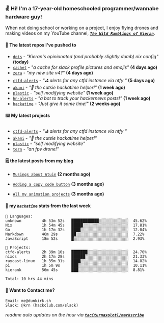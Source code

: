 ### ✌️ Hi! I'm a 17-year-old homeschooled programmer/wannabe hardware guy!

When not doing school or working on a project, I enjoy flying drones and making videos on my YouTube channel, [**_`The Wild Ramblings of Kieran`_**](https://youtube.com/@kieran.rambles).

#### 👷 The latest repos I've pushed to

- [`dots`](https://github.com/taciturnaxolotl/dots) - _"Kieran's opinionated (and probably slightly dumb) nix config"_ **(today)**
- [`cachet`](https://github.com/taciturnaxolotl/cachet) - _"a cache for slack profile pictures and emojis"_ **(4 days ago)**
- [`zera`](https://github.com/taciturnaxolotl/zera) - _"my new site v4?"_ **(4 days ago)**
- [`ctfd-alerts`](https://github.com/taciturnaxolotl/ctfd-alerts) - _"⛳ alerts for any ctfd instance via ntfy "_ **(5 days ago)**
- [`akami`](https://github.com/taciturnaxolotl/akami) - _"🌷 the cutsie hackatime helper!"_ **(1 week ago)**
- [`plastic`](https://github.com/taciturnaxolotl/plastic) - _"self modifying website"_ **(1 week ago)**
- [`hn-alerts`](https://github.com/taciturnaxolotl/hn-alerts) - _"a bot to track your hackernews posts!"_ **(1 week ago)**
- [`hackatime`](https://github.com/hackclub/hackatime) - _"Just give it some time!"_ **(2 weeks ago)**

#### ⌨️ My latest projects

- [`ctfd-alerts`](https://github.com/taciturnaxolotl/ctfd-alerts) - _"⛳ alerts for any ctfd instance via ntfy "_
- [`akami`](https://github.com/taciturnaxolotl/akami) - _"🌷 the cutsie hackatime helper!"_
- [`plastic`](https://github.com/taciturnaxolotl/plastic) - _"self modifying website"_
- [`tern`](https://github.com/taciturnaxolotl/tern) - _"an fpv drone!"_

#### 🗒️ the latest posts from my [blog](https://dunkirk.sh)

- [`Musings about Atuin`](https://dunkirk.sh/blog/atuin/) **(2 months ago)**

- [`Adding a copy code button`](https://dunkirk.sh/blog/adding-a-copy-button/) **(3 months ago)**

- [`All my animation projects`](https://dunkirk.sh/blog/my-animations/) **(3 months ago)**



#### 📡 my [_`hackatime`_](https://waka.hackclub.com) stats from the last week

```text
💾 Languages:
unknown         4h 53m 52s   ████████████░░░░░░░░░░░░░  45.62%
Nix             1h 54m 45s   █████░░░░░░░░░░░░░░░░░░░░  17.81%
Go              1h 17m 32s   ████░░░░░░░░░░░░░░░░░░░░░  12.04%
Markdown        46m 29s      ██░░░░░░░░░░░░░░░░░░░░░░░  7.22%
JavaScript      18m 52s      █░░░░░░░░░░░░░░░░░░░░░░░░  2.93%

💼 Projects:
ctfd-alerts     2h 39m 10s   ███████░░░░░░░░░░░░░░░░░░  24.70%
nixos           2h 17m 28s   ██████░░░░░░░░░░░░░░░░░░░  21.33%
raycast-linux   1h 35m 31s   ████░░░░░░░░░░░░░░░░░░░░░  14.82%
pi              1h 5m 9s     ███░░░░░░░░░░░░░░░░░░░░░░  10.11%
kierank         56m 45s      ███░░░░░░░░░░░░░░░░░░░░░░  8.81%

Total: 10 hrs 44 mins
```

#### 📮 Want to Contact me?

```text
Email: me@dunkirk.sh
Slack: @krn (hackclub.com/slack)
```

_readme auto updates on the hour via [**`taciturnaxolotl/markscribe`**](https://github.com/taciturnaxolotl/markscribe)_
